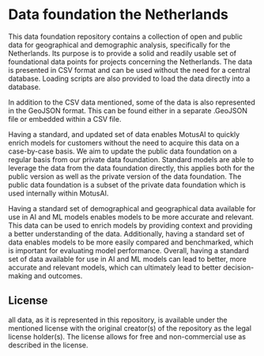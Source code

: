 # Data foundation the Netherlands
This data foundation repository contains a collection of open and public data for geographical and demographic analysis, specifically for the Netherlands. Its purpose is to provide a solid and readily usable set of foundational data points for projects concerning the Netherlands. The data is presented in CSV format and can be used without the need for a central database. Loading scripts are also provided to load the data directly into a database.  
  
  

In addition to the CSV data mentioned, some of the data is also represented in the GeoJSON format. This can be found either in a separate .GeoJSON file or embedded within a CSV file.

Having a standard, and updated set of data enables MotusAI to quickly enrich models for customers without the need to acquire this data on a case-by-case basis. We aim to update the public data foundation on a regular basis from our private data foundation. Standard models are able to leverage the data from the data foundation directly, this applies both for the public version as well as the private version of the data foundation. The public data foundation is a subset of the private data foundation which is used internally within MotusAI.

Having a standard set of demographical and geographical data available for use in AI and ML models enables models to be more accurate and relevant. This data can be used to enrich models by providing context and providing a better understanding of the data. Additionally, having a standard set of data enables models to be more easily compared and benchmarked, which is important for evaluating model performance. Overall, having a standard set of data available for use in AI and ML models can lead to better, more accurate and relevant models, which can ultimately lead to better decision-making and outcomes.

## License
all data, as it is represented in this repository, is available under the mentioned license with the original creator(s) of the repository as the legal license holder(s). The license allows for free and non-commercial use as described in the license. 
